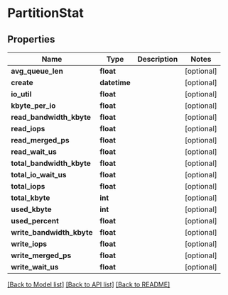 # PartitionStat

## Properties
Name | Type | Description | Notes
------------ | ------------- | ------------- | -------------
**avg_queue_len** | **float** |  | [optional] 
**create** | **datetime** |  | [optional] 
**io_util** | **float** |  | [optional] 
**kbyte_per_io** | **float** |  | [optional] 
**read_bandwidth_kbyte** | **float** |  | [optional] 
**read_iops** | **float** |  | [optional] 
**read_merged_ps** | **float** |  | [optional] 
**read_wait_us** | **float** |  | [optional] 
**total_bandwidth_kbyte** | **float** |  | [optional] 
**total_io_wait_us** | **float** |  | [optional] 
**total_iops** | **float** |  | [optional] 
**total_kbyte** | **int** |  | [optional] 
**used_kbyte** | **int** |  | [optional] 
**used_percent** | **float** |  | [optional] 
**write_bandwidth_kbyte** | **float** |  | [optional] 
**write_iops** | **float** |  | [optional] 
**write_merged_ps** | **float** |  | [optional] 
**write_wait_us** | **float** |  | [optional] 

[[Back to Model list]](../README.md#documentation-for-models) [[Back to API list]](../README.md#documentation-for-api-endpoints) [[Back to README]](../README.md)


